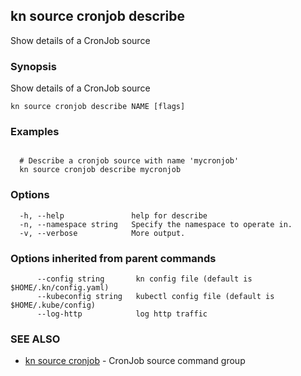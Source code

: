 ## kn source cronjob describe

Show details of a CronJob source

### Synopsis

Show details of a CronJob source

```
kn source cronjob describe NAME [flags]
```

### Examples

```

  # Describe a cronjob source with name 'mycronjob'
  kn source cronjob describe mycronjob
```

### Options

```
  -h, --help               help for describe
  -n, --namespace string   Specify the namespace to operate in.
  -v, --verbose            More output.
```

### Options inherited from parent commands

```
      --config string       kn config file (default is $HOME/.kn/config.yaml)
      --kubeconfig string   kubectl config file (default is $HOME/.kube/config)
      --log-http            log http traffic
```

### SEE ALSO

* [kn source cronjob](kn_source_cronjob.md)	 - CronJob source command group

